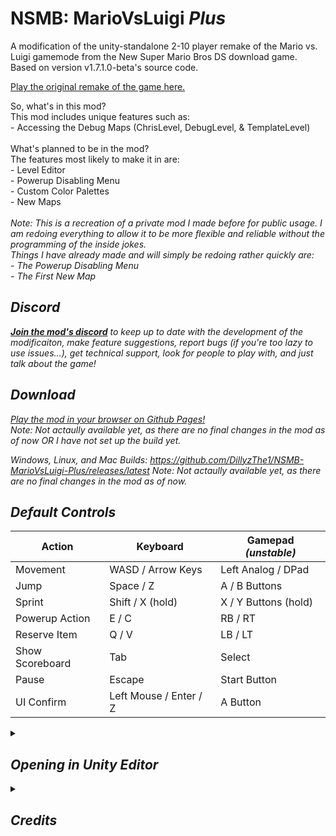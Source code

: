 # NSMB: MarioVsLuigi *Plus*
A modification of the unity-standalone 2-10 player remake of the Mario vs. Luigi gamemode from the New Super Mario Bros DS download game.<br>
Based on version v1.7.1.0-beta's source code.

<a href="https://github.com/ipodtouch0218/NSMB-MarioVsLuigi/">Play the original remake of the game here.<a/>

<section>
So, what's in this mod?<br>
This mod includes unique features such as:<br>
- Accessing the Debug Maps (ChrisLevel, DebugLevel, & TemplateLevel)<br>
</section>
<br>
<section>
What's planned to be in the mod?<br>
The features most likely to make it in are:<br>
- Level Editor<br>
- Powerup Disabling Menu<br>
- Custom Color Palettes<br>
- New Maps<br>
</section>
<br>
<section>
<i>Note: This is a recreation of a private mod I made before for public usage. I am redoing everything to allow it to be more flexible and reliable without the programming of the inside jokes.</i><br>
<i>Things I have already made and will simply be redoing rather quickly are:</i><br>
- <i>The Powerup Disabling Menu<i/><br>
- <i>The First New Map<i/>
</section>

## Discord
[**Join the mod's discord**](https://discord.gg/49NFTwcYgZ) to keep up to date with the development of the modificaiton, make feature suggestions, report bugs (if you're too lazy to use issues...), get technical support, look for people to play with, and just talk about the game!

## Download

[Play the mod in your browser on Github Pages!](https://www.youtube.com/watch?v=dQw4w9WgXcQ)<br>
<i>Note: Not actaully available yet, as there are no final changes in the mod as of now OR I have not set up the build yet.<i/>

Windows, Linux, and Mac Builds: https://github.com/DillyzThe1/NSMB-MarioVsLuigi-Plus/releases/latest
<i>Note: Not actaully available yet, as there are no final changes in the mod as of now.<i/>

## Default Controls
| Action | Keyboard | Gamepad *(unstable)* |
| --- | --- | --- |
| Movement | WASD / Arrow Keys | Left Analog / DPad |
| Jump | Space / Z | A / B Buttons |
| Sprint | Shift / X (hold) | X / Y Buttons (hold) |
| Powerup Action | E / C | RB / RT |
| Reserve Item | Q / V | LB / LT |
| Show Scoreboard | Tab | Select |
| Pause | Escape | Start Button |
| UI Confirm | Left Mouse / Enter / Z | A Button |

<details>
  <summary><h2>Opening in Unity Editor</h2></summary>

1. Install Unity 2022.1.16f1 (or newer) via Unity Hub (Installs > Install Editor > Scroll to bottom)
2. Download and install [git](https://git-scm.com/downloads). Do NOT use the .zip download, as it will cause errors within Unity.
3. Open Command Prompt (Windows) or Terminal (MacOS / Linux)
4. Navigate to the folder you want the source code to be in using `cd <path>`. For example, `cd %USERPROFILE%\Documents` will save it in My Documents.
5. Clone the repository by running `git clone https://github.com/DillyzThe1/NSMB-MarioVsLuigi-Plus.git` in the Command Prompt / Terminal
  - Optionally, [fork the repository](https://github.com/DillyzThe1/NSMB-MarioVsLuigi-Plus/fork)
6. Open the project in Unity Hub (gray "Open" button in top right)
7. Change the Unity Editor to use your computer's platform in File > Build Settings
8. Create a build using "Build and Run" inside File > Build Settings, or Ctrl+B

</details>
<details>
  <summary><h2>Credits</h2></summary>

### Original Content:
* New Super Mario Bros.
* New Super Mario Bros. Wii
* Super Mario Maker 2

## Mod Contributors:
* [@DillyzThe1](https://github.com/DillyzThe1)
### Base Game Contributors:
* [@ipodtouch0218](https://github.com/ipodtouch0218)
* @GradedWarrior
* [@TheMoogle](https://github.com/TheMoogle)
* [@Skillz](https://github.com/Skillz808)
* [@skarph](https://github.com/skarph)
* [@Zest](https://github.com/zestydevy)
* [@kittenchilly](https://github.com/kittenchilly)
* [@Amy54Desu](https://github.com/Amy54Desu)
* [@Kraken](https://github.com/KrakHub)
* [@ShadowWalker13](https://github.com/ShadowWalker13)
* [@GithubSPerez](https://github.com/GithubSPerez)
* [@mindnomad](https://github.com/mindnomad)

### Base Game Music:
* [RENREN](https://mistajub.bandcamp.com/)

### Base Game QA Testing:
* TheCyVap
* Shadow_Walker13
  
## Modded Level Design:
* [@DillyzThe1](https://github.com/DillyzThe1)
### Base Game Level Design:
* Skarph
* TheCyVap
* mindnomad
 
### Rippers:
  
* Demon2Warrior (Background)
* VentureSonic (Background)
* Keira (Background)
* Ohthatguy (Background)
* Poudink (Tiles)
* Someone (Tiles)
* Hiccup (Tiles)
* Jouv (Tiles)
* Mr-SUGOI (Tiles)
* mindnomad (Tiles/Sound)
* Symbolcom (Enemies)
* Mr. C (Enemies)
* Ragey (Enemies)
* Technokami (Enemies)
* A Refracted Swindler (UI)
* Treeki (UI)
* Double S (Models)
* KartMakerBrosU (Models)
* TeridaxXDOO1 (Models)
* Skarph (Models/Sound)
* LukeWarnut (Sound)
* Luke Hackett (Sound)

</details>
